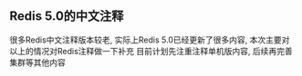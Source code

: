 
Redis 5.0的中文注释
--------------
很多Redis中文注释版本较老, 实际上Redis 5.0已经更新了很多内容, 本次主要对以上的情况对Redis注释做一下补充
目前计划先注重注释单机版内容, 后续再完善集群等其他内容


